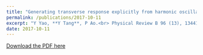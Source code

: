 ```yaml
---
title: "Generating transverse response explicitly from harmonic oscillator"
permalink: /publications/2017-10-11
excerpt: "Y Yao, **Y Tang**, P Ao.<br> Physical Review B 96 (13), 134414"
date: 2017-10-11
---
```


[Download the PDF here](https://github.com/jamestang23/jamestang23.github.io/blob/master/21.pdf)


